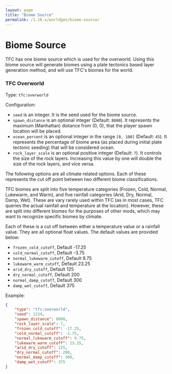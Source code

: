 ```yaml
---
layout: page
title: "Biome Source"
permalink: /1.16.x/worldgen/biome-source/
---
```


# Biome Source

TFC has one biome source which is used for the overworld. Using this biome source will generate biomes using a plate tectonics based layer generation method, and will use TFC's biomes for the world.

### TFC Overworld

Type: `tfc:overworld`

Configuration:

- `seed` is an integer. It is the seed used for the biome source.
- `spawn_distance` is an optional integer (Default: `8000`). It represents the maximum (Manhattan) distance from (0, 0), that the player spawn location will be placed.
- `ocean_percent` is an optional integer in the range `[0, 100]` (Default: `45`). It represents the percentage of biome area (as placed during initial plate tectonic seeding) that will be considered ocean.
- `rock_layer_scale` is an optional positive integer (Default: `7`). It controls the size of the rock layers. Increasing this value by one will double the size of the rock layers, and vice versa.

The following options are all climate related options. Each of these represents the cut off point between two different biome classifications.

TFC biomes are split into five temperature categories (Frozen, Cold, Normal, Lukewarm, and Warm), and five rainfall categories (Arid, Dry, Normal, Damp, Wet). These are vary rarely used within TFC (as in most cases, TFC queries the actual rainfall and temperature at the location). However, these are split into different biomes for the purposes of other mods, which may want to recognize specific biomes by climate.

Each of these is a cut off between either a temperature value or a rainfall value. They are all optional float values. The default values are provided below:

- `frozen_cold_cutoff`, Default -17.25
- `cold_normal_cutoff`, Default -3.75
- `normal_lukewarm_cutoff`, Default 9.75
- `lukewarm_warm_cutoff`, Default 23.25
- `arid_dry_cutoff`, Default 125
- `dry_normal_cutoff`, Default 200
- `normal_damp_cutoff`, Default 300
- `damp_wet_cutoff`, Default 375

Example:

```json
{
    "type": "tfc:overworld",
    "seed": 1234,
    "spawn_distance": 8000,
    "rock_layer_scale": 7,
    "frozen_cold_cutoff": -17.25,
    "cold_normal_cutoff": -3.75,
    "normal_lukewarm_cutoff": 9.75,
    "lukewarm_warm_cutoff": 23.25,
    "arid_dry_cutoff": 125,
    "dry_normal_cutoff": 200,
    "normal_damp_cutoff": 300,
    "damp_wet_cutoff": 375
}
```
